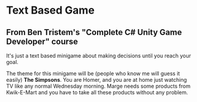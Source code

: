 # Text Based Game
## From Ben Tristem's "Complete C# Unity Game Developer" course
It's just a text based minigame about making decisions until you reach your goal.

The theme for this minigame will be (people who know me will guess it easily) **The Simpsons**.
You are Homer, and you are at home just watching TV like any normal Wednesday morning. Marge needs some products from Kwik-E-Mart and you
have to take all these products without any problem.

